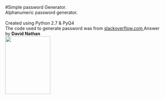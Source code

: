 #Simple password Generator.<br />
Alphanumeric password generator.<br />
<br />
Created using Python 2.7 &amp; PyQ4
<br />
The code used to generate password was from <a href="https://stackoverflow.com/questions/2511222/efficiently-generate-a-16-character-alphanumeric-string">slackoverflow.com </a> Answer by <strong>David Nathan </strong>
   <br />
<img src="https://i.imgur.com/ckfI3ns.png" width="144" height="186" />
